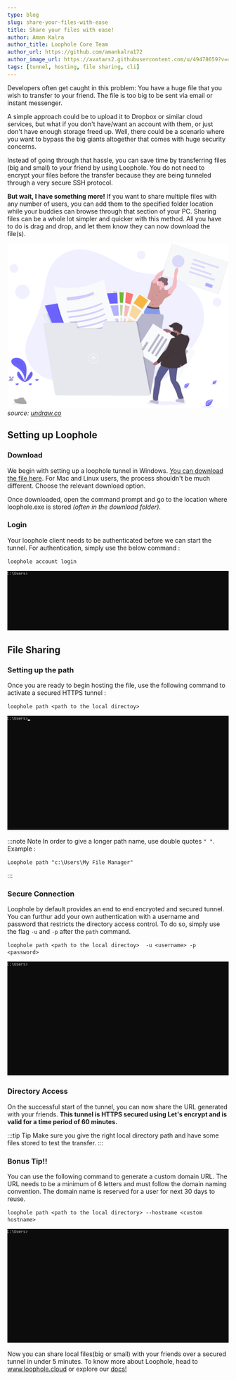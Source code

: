 ```yaml
---
type: blog
slug: share-your-files-with-ease
title: Share your files with ease! 
author: Aman Kalra
author_title: Loophole Core Team
author_url: https://github.com/amankalra172
author_image_url: https://avatars2.githubusercontent.com/u/49478659?v=4
tags: [tunnel, hosting, file sharing, cli]
---
```


Developers often get caught in this problem: You have a huge file that you wish to transfer to your friend. The file is too big to be sent via email or instant messenger. 

<!-- truncate -->

A simple approach could be to upload it to Dropbox or similar cloud services, but what if you don't have/want an account with them, or just don't have enough storage freed up. Well, there could be a scenario where you want to bypass the big giants altogether that comes with huge security concerns. 


Instead of going through that hassle, you can save time by transferring files (big and small) to your friend by using Loophole. You do not need to encrypt your files before the transfer because they are being tunneled through a very secure SSH protocol.

**But wait, I have something more!** If you want to share multiple files with any number of users, you can add them to the specified folder location while your buddies can browse through that section of your PC. Sharing files can be a whole lot simpler and quicker with this method. All you have to do is drag and drop, and let them know they can now download the file(s).

![filesharing](/img/blog/2020/undraw_upload_87y9.svg)
*source: [undraw.co](https://undraw.co)*

## Setting up Loophole

### Download

We begin with setting up a loophole tunnel in Windows. [You can download the file here](/download). For Mac and Linux users, the process shouldn't be much different. Choose the relevant download option. 

Once downloaded, open the command prompt and go to the location where loophole.exe is stored *(often in the download folder)*.

### Login

Your loophole client needs to be authenticated before we can start the tunnel. For authentication, simply use the below command :

```
loophole account login
```

![Login](/img/blog/2020/loophole_12_login.gif)

## File Sharing

### Setting up the path

Once you are ready to begin hosting the file, use the following command to activate a secured HTTPS tunnel :

```
loophole path <path to the local directoy> 
```

![Login](/img/blog/2020/loophole_12_path.gif)

:::note Note
In order to give a longer path name, use double quotes ```" "```. Example : 
```
Loophole path "c:\Users\My File Manager" 
```
:::


### Secure Connection

Loophole by default provides an end to end encryoted and secured tunnel. You can furthur add your own authentication with a username and password that restricts the directory access control. To do so, simply use the flag ```-u``` and ```-p``` after the ```path``` command.

```
loophole path <path to the local directoy>  -u <username> -p <password>
```

![Login](/img/blog/2020/loophole_12_path_auth.gif)

### Directory Access

On the successful start of the tunnel, you can now share the URL generated with your friends. **This tunnel is HTTPS secured using Let's encrypt and is valid for a time period of 60 minutes.**

:::tip Tip
Make sure you give the right local directory path and have some files stored to test the transfer.
:::


### Bonus Tip!!

You can use the following command to generate a custom domain URL. The URL needs to be a minimum of 6 letters and must follow the domain naming convention. The domain name is reserved for a user for next 30 days to reuse.

``` 
loophole path <path to the local directory> --hostname <custom hostname>
```
![Login](/img/blog/2020/loophole_12_path_domain.gif)


Now you can share local files(big or small) with your friends over a secured tunnel in under 5 minutes. To know more about Loophole, head to www.loophole.cloud or explore our [docs!](/docs)
